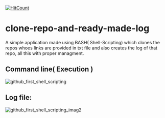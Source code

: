 [![HitCount](http://hits.dwyl.io/D-E-F-E-A-T/clone-repo-and-ready-made-log.svg)](http://hits.dwyl.io/D-E-F-E-A-T/clone-repo-and-ready-made-log)


# clone-repo-and-ready-made-log   

A simple application made using BASH( Shell-Scripting) which clones the repos whoes links are provided in txt file and also creates the log of that repo, all this with proper managment.

## Command line( Execution )

![github_first_shell_scripting](https://user-images.githubusercontent.com/41824020/51097786-bcdf9200-17ec-11e9-82ed-12baa7a99ebc.png)

## Log file:

![github_first_shell_scripting_imag2](https://user-images.githubusercontent.com/41824020/51097789-c668fa00-17ec-11e9-9cdb-9977b594ba8b.png)

